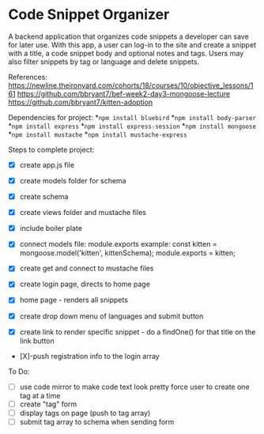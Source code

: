 # Code Snippet Organizer
A backend application that organizes code snippets a developer can save for later use. With this app, a user can log-in to the site and create a snippet with a title, a code snippet body and optional notes and tags. Users may also filter snippets by tag or language and delete snippets.

References:
https://newline.theironyard.com/cohorts/18/courses/10/objective_lessons/161
https://github.com/bbryant7/bef-week2-day3-mongoose-lecture
https://github.com/bbryant7/kitten-adoption

Dependencies for project:
*`npm install bluebird`
*`npm install body-parser`
*`npm install express`
*`npm install express-session`
*`npm install mongoose`
*`npm install mustache`
*`npm install mustache-express`

Steps to complete project:
- [X] create app.js file
- [X] create models folder for schema
- [X] create schema
- [X] create views folder and mustache files
- [X] include boiler plate
- [X] connect models file: module.exports
example:
const kitten = mongoose.model('kitten', kittenSchema);
module.exports = kitten;

- [X] create get and connect to mustache files
- [X] create login page, directs to home page
- [X] home page - renders all snippets
- [X] create drop down menu of languages and submit button
- [X] create link to render specific snippet - do a findOne() for that title on the link button
- [X]-push registration info to the login array

To Do:
- [ ] use code mirror to make code text look pretty
force user to create one tag at a time
- [ ] create "tag" form
- [ ] display tags on page (push to tag array)
- [ ] submit tag array to schema when sending form
